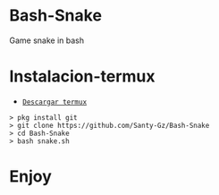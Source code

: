 # Bash-Snake

Game snake in bash 

# Instalacion-termux

* [`Descargar termux`](https://play.google.com/store/apps/details?id=com.termux&hl=es_US&gl=US)

```
> pkg install git
> git clone https://github.com/Santy-Gz/Bash-Snake
> cd Bash-Snake
> bash snake.sh
```

# Enjoy
